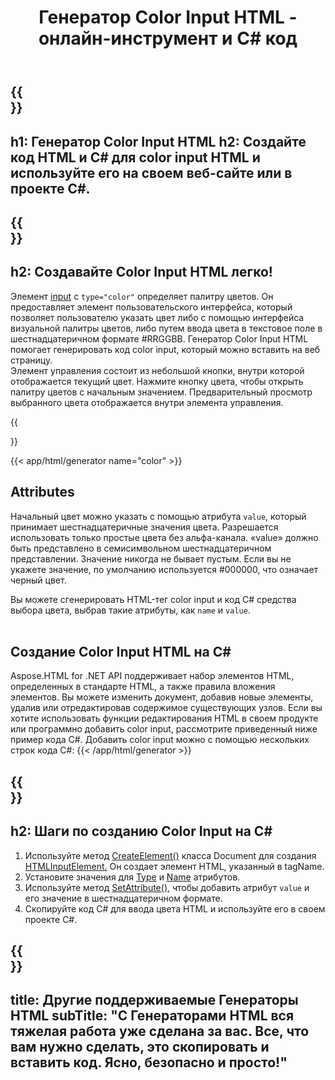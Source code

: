 ﻿---
translation: true
title: Генератор Color Input HTML - онлайн-инструмент и C# код 
template: /templates/_template-generators-child.md
description: Создайте Color Input HTML, просмотрите результат и скопируйте сгенерированный код HTML и C# на свой веб-сайт.
url: /net/generators/color/
platformtag: net
generator: Генератор Color Input HTML
tag: color
element: сolor input HTML
---

{{<section banner>}}
---
h1: Генератор Color Input HTML
h2: Создайте код HTML и C# для color input HTML и используйте его на своем веб-сайте или в проекте C#.
---

{{<section overview>}}
---
h2: Создавайте Color Input HTML легко!
---

Элемент [input](https://html.spec.whatwg.org/multipage/input.html#the-input-element) с `type="color"` определяет палитру цветов. Он предоставляет элемент пользовательского интерфейса, который позволяет пользователю указать цвет либо с помощью интерфейса визуальной палитры цветов, либо путем ввода цвета в текстовое поле в шестнадцатеричном формате #RRGGBB. Генератор Color Input HTML помогает генерировать код color input, который можно вставить на веб страницу.<br>
Элемент управления состоит из небольшой кнопки, внутри которой отображается текущий цвет. Нажмите кнопку цвета, чтобы открыть палитру цветов с начальным значением. Предварительный просмотр выбранного цвета отображается внутри элемента управления.

{{<section plugin>}}

{{< app/html/generator name="color" >}}
<br>
<h2> Attributes </h2>

Начальный цвет можно указать с помощью атрибута `value`, который принимает шестнадцатеричные значения цвета. Разрешается использовать только простые цвета без альфа-канала. «value» должно быть представлено в семисимвольном шестнадцатеричном представлении. Значение никогда не бывает пустым. Если вы не укажете значение, по умолчанию используется #000000, что означает черный цвет.

Вы можете сгенерировать HTML-тег color input и код C# средства выбора цвета, выбрав такие атрибуты, как `name` и `value`. <br><br>

<h2> Создание Color Input HTML на C#</h2>

Aspose.HTML for .NET API поддерживает набор элементов HTML, определенных в стандарте HTML, а также правила вложения элементов. Вы можете изменить документ, добавив новые элементы, удалив или отредактировав содержимое существующих узлов. Если вы хотите использовать функции редактирования HTML в своем продукте или программно добавить color input, рассмотрите приведенный ниже пример кода C#. Добавить сolor input можно с помощью нескольких строк кода C#:
{{< /app/html/generator >}}

{{<section steps>}}
---
h2: Шаги по созданию Color Input на C#
---
1. Используйте метод [CreateElement()](https://reference.aspose.com/html/net/aspose.html.dom/document/createelement/) класса Document для создания [HTMLInputElement.](https://reference.aspose.com/html/net/aspose.html/htmlinputelement/) Он создает элемент HTML, указанный в tagName.
1. Установите значения для [Type](https://reference.aspose.com/html/net/aspose.html/htmlinputelement/type/) и [Name](https://reference.aspose.com/html/net/aspose.html/htmlinputelement/name/) атрибутов.
1. Используйте метод [SetAttribute()](https://reference.aspose.com/html/net/aspose.html.dom/element/setattribute/), чтобы добавить атрибут `value` и его значение в шестнадцатеричном формате.
1. Скопируйте код C# для ввода цвета HTML и используйте его в своем проекте C#.

{{<section other-generators>}}
---
title: Другие поддерживаемые Генераторы HTML
subTitle: "С Генераторами HTML вся тяжелая работа уже сделана за вас. Все, что вам нужно сделать, это скопировать и вставить код. Ясно, безопасно и просто!"
---